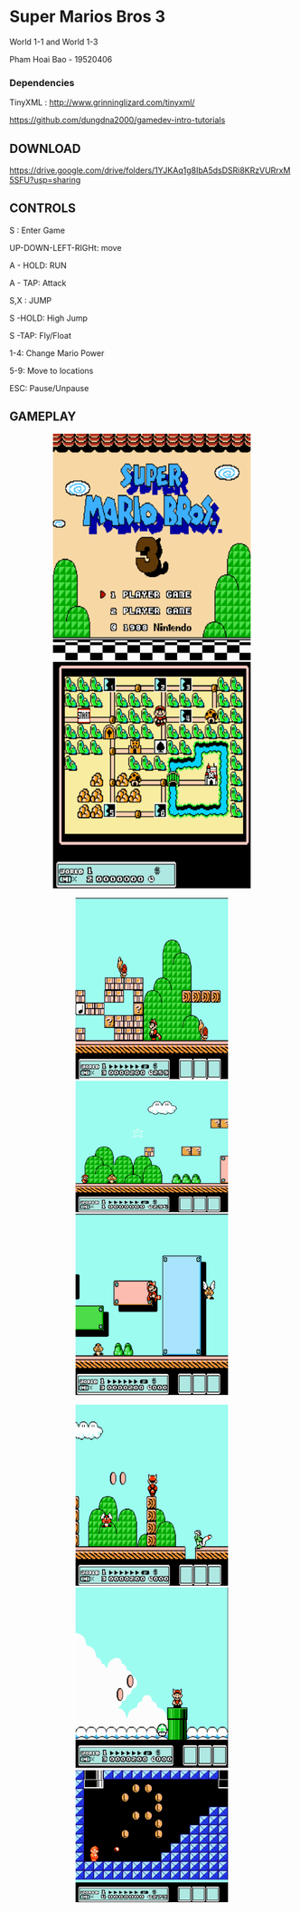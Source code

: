 # Super Marios Bros 3

World 1-1 and World 1-3  

Pham Hoai Bao - 19520406

### Dependencies

TinyXML : http://www.grinninglizard.com/tinyxml/

https://github.com/dungdna2000/gamedev-intro-tutorials


## DOWNLOAD

https://drive.google.com/drive/folders/1YJKAq1g8IbA5dsDSRi8KRzVURrxM5SFU?usp=sharing

## CONTROLS

S : Enter Game


UP-DOWN-LEFT-RIGHt: move

A - HOLD: RUN

A - TAP: Attack

S,X : JUMP

S -HOLD: High Jump

S -TAP: Fly/Float


1-4: Change Mario Power

5-9: Move to locations

ESC: Pause/Unpause

## GAMEPLAY

  <p align="center">
   <img src="Saved Pictures/intro.png" height = "400" width="350"> <img src="Saved Pictures/select.png"  height = "400" width="350">
   </p>


 <p align="center">
   <img src="Saved Pictures/mario0.png" height = "320" width="270"> <img src="Saved Pictures/mario1.png" height =  height = "320" width="270">  <img src="Saved Pictures/mario2.png" height = "320" width="270">
  </p>
   
 

  
     
 <p align="center">
   <img src="Saved Pictures/mario3.png"  height = "320" width="270"> <img src="Saved Pictures/mario4.png"  height = "320" width="270"> <img src="Saved Pictures/mario5.png" height =  height = "320" width="270">
  </p>
